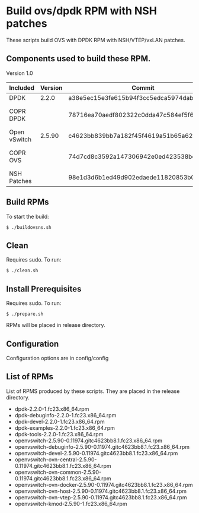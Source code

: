 Build ovs/dpdk RPM with NSH patches
===================================

These scripts build OVS with DPDK RPM with NSH/VTEP/vxLAN patches.

Components used to build these RPM.
-------------------------------------------------------------

Version 1.0


| Included | Version | Commit | Upstream |
| -------- | ------- | ------ | -------- |
DPDK | 2.2.0 | a38e5ec15e3fe615b94f3cc5edca5974dab325ab | (http://dpdk.org/dpdk.git) |
| COPR DPDK | | 78716ea70aedf802322c0dda47c584ef5f6c9168 | (http://copr-dist-git.fedorainfracloud.org/cgit/pmatilai/dpdk-snapshot/dpdk.git) |
| Open vSwitch | 2.5.90 | c4623bb839bb7a182f45f4619a51b65a62f675e7 | (https://github.com/openvswitch/ovs.git) |
| COPR OVS | | 74d7cd8c3592a147306942e0ed423538bc08d4eb | (http://copr-dist-git.fedorainfracloud.org/cgit/pmatilai/dpdk-snapshot/openvswitch.git) |
| NSH Patches | | 98e1d3d6b1ed49d902edaede11820853b0ad5037 | (https://github.com/yyang13/ovs_nsh_patches.git) |

Build RPMs
----------

To start the build:

```
$ ./buildovsns.sh
```

Clean
----------
Requires sudo. To run:
```
$ ./clean.sh
```

Install Prerequisites
---------------------
Requires sudo. To run:

```
$ ./prepare.sh
```

RPMs will be placed in release directory.

Configuration
-------------
Configuration options are in config/config

List of RPMs
---------

List of RPMS produced by these scripts. They are placed in the release directory.

* dpdk-2.2.0-1.fc23.x86_64.rpm
* dpdk-debuginfo-2.2.0-1.fc23.x86_64.rpm
* dpdk-devel-2.2.0-1.fc23.x86_64.rpm
* dpdk-examples-2.2.0-1.fc23.x86_64.rpm
* dpdk-tools-2.2.0-1.fc23.x86_64.rpm
* openvswitch-2.5.90-0.11974.gitc4623bb8.1.fc23.x86_64.rpm
* openvswitch-debuginfo-2.5.90-0.11974.gitc4623bb8.1.fc23.x86_64.rpm
* openvswitch-devel-2.5.90-0.11974.gitc4623bb8.1.fc23.x86_64.rpm
* openvswitch-ovn-central-2.5.90-0.11974.gitc4623bb8.1.fc23.x86_64.rpm
* openvswitch-ovn-common-2.5.90-0.11974.gitc4623bb8.1.fc23.x86_64.rpm
* openvswitch-ovn-docker-2.5.90-0.11974.gitc4623bb8.1.fc23.x86_64.rpm
* openvswitch-ovn-host-2.5.90-0.11974.gitc4623bb8.1.fc23.x86_64.rpm
* openvswitch-ovn-vtep-2.5.90-0.11974.gitc4623bb8.1.fc23.x86_64.rpm
* openvswitch-kmod-2.5.90-1.fc23.x86_64.rpm

